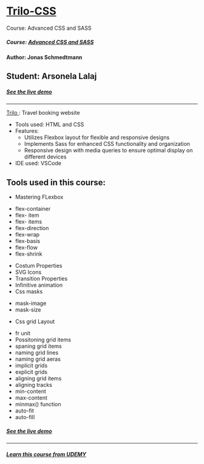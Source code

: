 # [Trilo-CSS](https://arso-k.github.io/trilo-css/)
Course: Advanced CSS and SASS
##### Course: [Advanced CSS and SASS ](https://www.udemy.com/advanced-css-and-sass/)
#### Author: Jonas Schmedtmann
## Student: Arsonela Lalaj
##### [See the live demo ](https://arso-k.github.io/trilo-css/)
---
[Trilo ](https://arso-k.github.io/trilo-css/): Travel booking website
* Tools used: HTML and CSS
* Features:
   * Utilizes Flexbox layout for flexible and responsive designs
   * Implements Sass for enhanced CSS functionality and organization
   * Responsive design with media queries to ensure optimal display on different devices
* IDE used: VSCode


## Tools used in this course:

* Mastering FLexbox
 - flex-container
 - flex- item
 - flex- items
 - flex-direction
 - flex-wrap
 - flex-basis
 - flex-flow
 - flex-shrink

* Costum Properties
* SVG Icons
* Transition Properties
* Infinitive animation
* Css masks
 - mask-image
 - mask-size

* Css grid Layout
 - fr unit
 - Possitoning grid items
 - spaning grid items
 - naming grid lines
 - naming grid aeras
 - implicit grids
 - explicit grids
 - aligning grid items
 - aligning tracks
 - min-content
 - max-content
 - minmax() function
 - auto-fit
 - auto-fill

##### [See the live demo ](https://arso-k.github.io/trilo-css/)

---
##### [Learn this course from UDEMY ](https://www.udemy.com/advanced-css-and-sass/)
